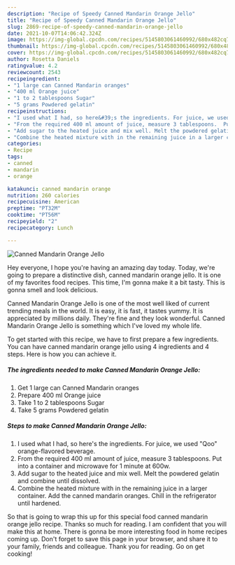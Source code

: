 ```yaml
---
description: "Recipe of Speedy Canned Mandarin Orange Jello"
title: "Recipe of Speedy Canned Mandarin Orange Jello"
slug: 2869-recipe-of-speedy-canned-mandarin-orange-jello
date: 2021-10-07T14:06:42.324Z
image: https://img-global.cpcdn.com/recipes/5145803061460992/680x482cq70/canned-mandarin-orange-jello-recipe-main-photo.jpg
thumbnail: https://img-global.cpcdn.com/recipes/5145803061460992/680x482cq70/canned-mandarin-orange-jello-recipe-main-photo.jpg
cover: https://img-global.cpcdn.com/recipes/5145803061460992/680x482cq70/canned-mandarin-orange-jello-recipe-main-photo.jpg
author: Rosetta Daniels
ratingvalue: 4.2
reviewcount: 2543
recipeingredient:
- "1 large can Canned Mandarin oranges"
- "400 ml Orange juice"
- "1 to 2 tablespoons Sugar"
- "5 grams Powdered gelatin"
recipeinstructions:
- "I used what I had, so here&#39;s the ingredients. For juice, we used &#34;Qoo&#34; orange-flavored beverage."
- "From the required 400 ml amount of juice, measure 3 tablespoons.  Put into a container and microwave for 1 minute at 600w."
- "Add sugar to the heated juice and mix well. Melt the powdered gelatin and combine until dissolved."
- "Combine the heated mixture with in the remaining juice in a larger container. Add the canned mandarin oranges. Chill in the refrigerator until hardened."
categories:
- Recipe
tags:
- canned
- mandarin
- orange

katakunci: canned mandarin orange 
nutrition: 260 calories
recipecuisine: American
preptime: "PT32M"
cooktime: "PT56M"
recipeyield: "2"
recipecategory: Lunch

---
```



![Canned Mandarin Orange Jello](https://img-global.cpcdn.com/recipes/5145803061460992/680x482cq70/canned-mandarin-orange-jello-recipe-main-photo.jpg)

Hey everyone, I hope you're having an amazing day today. Today, we're going to prepare a distinctive dish, canned mandarin orange jello. It is one of my favorites food recipes. This time, I'm gonna make it a bit tasty. This is gonna smell and look delicious.

Canned Mandarin Orange Jello is one of the most well liked of current trending meals in the world. It is easy, it is fast, it tastes yummy. It is appreciated by millions daily. They're fine and they look wonderful. Canned Mandarin Orange Jello is something which I've loved my whole life.




To get started with this recipe, we have to first prepare a few ingredients. You can have canned mandarin orange jello using 4 ingredients and 4 steps. Here is how you can achieve it.

<!--inarticleads1-->

##### The ingredients needed to make Canned Mandarin Orange Jello:

1. Get 1 large can Canned Mandarin oranges
1. Prepare 400 ml Orange juice
1. Take 1 to 2 tablespoons Sugar
1. Take 5 grams Powdered gelatin




<!--inarticleads2-->

##### Steps to make Canned Mandarin Orange Jello:

1. I used what I had, so here&#39;s the ingredients. For juice, we used &#34;Qoo&#34; orange-flavored beverage.
1. From the required 400 ml amount of juice, measure 3 tablespoons.  Put into a container and microwave for 1 minute at 600w.
1. Add sugar to the heated juice and mix well. Melt the powdered gelatin and combine until dissolved.
1. Combine the heated mixture with in the remaining juice in a larger container. Add the canned mandarin oranges. Chill in the refrigerator until hardened.




So that is going to wrap this up for this special food canned mandarin orange jello recipe. Thanks so much for reading. I am confident that you will make this at home. There is gonna be more interesting food in home recipes coming up. Don't forget to save this page in your browser, and share it to your family, friends and colleague. Thank you for reading. Go on get cooking!
